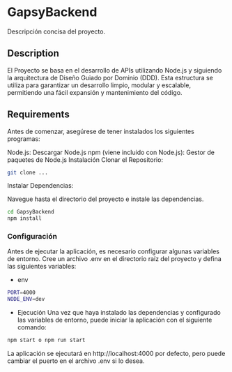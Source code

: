 # GapsyBackend

Descripción concisa del proyecto.

## Description
El Proyecto se basa en el desarrollo de APIs utilizando Node.js y siguiendo la arquitectura de Diseño Guiado por Dominio (DDD). Esta estructura se utiliza para garantizar un desarrollo limpio, modular y escalable, permitiendo una fácil expansión y mantenimiento del código.

## Requirements
Antes de comenzar, asegúrese de tener instalados los siguientes programas:

Node.js: Descargar Node.js
npm (viene incluido con Node.js): Gestor de paquetes de Node.js
Instalación
Clonar el Repositorio:

```bash
git clone ...
```
Instalar Dependencias:

Navegue hasta el directorio del proyecto e instale las dependencias.


```bash
cd GapsyBackend
npm install
```
### Configuración
Antes de ejecutar la aplicación, es necesario configurar algunas variables de entorno. Cree un archivo .env en el directorio raíz del proyecto y defina las siguientes variables:

- env
```bash
PORT=4000
NODE_ENV=dev
```
- Ejecución
Una vez que haya instalado las dependencias y configurado las variables de entorno, puede iniciar la aplicación con el siguiente comando:

```bash
npm start o npm run start
```
La aplicación se ejecutará en http://localhost:4000 por defecto, pero puede cambiar el puerto en el archivo .env si lo desea.
